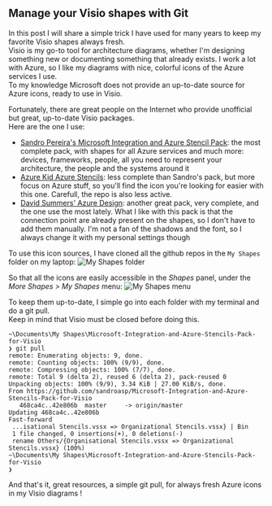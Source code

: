 ## Manage your Visio shapes with Git

In this post I will share a simple trick I have used for many years to keep my favorite Visio shapes always fresh.  
Visio is my go-to tool for architecture diagrams, whether I'm designing something new or documenting something that already exists. I work a lot with Azure, so I like my diagrams with nice, colorful icons of the Azure services I use.  
To my knowledge Microsoft does not provide an up-to-date source for Azure icons, ready to use in Visio.

Fortunately, there are great people on the Internet who provide unofficial but great, up-to-date Visio packages.  
Here are the one I use:
- [Sandro Pereira's Microsoft Integration and Azure Stencil Pack](https://github.com/sandroasp/Microsoft-Integration-and-Azure-Stencils-Pack-for-Visio): the most complete pack, with shapes for all Azure services and much more: devices, frameworks, people, all you need to represent your architecture, the people and the systems around it
- [Azure Kid Azure Stencils](https://github.com/azurekid/Azure-Stencils): less complete than Sandro's pack, but more focus on Azure stuff, so you'll find the icon you're looking for easier with this one. Carefull, the repo is also less active.
- [David Summers' Azure Design](https://github.com/David-Summers/Azure-Design): another great pack, very complete, and the one use the most lately. What I like with this pack is that the connection point are already present on the shapes, so I don't have to add them manually. I'm not a fan of the shadows and the font, so I always change it with my personal settings though

To use this icon sources, I have cloned all the github repos in the `My Shapes` folder on my laptop:
![My Shapes folder](https://blog.xmi.fr/assets/img/visio-tips-git-clone/my-shapes-folder.png)

So that all the icons are easily accessible in the *Shapes* panel, under the *More Shapes > My Shapes* menu:
![My Shapes menu](https://blog.xmi.fr/assets/img/visio-tips-git-clone/my-shapes-visio-menu.png)

To keep them up-to-date, I simple go into each folder with my terminal and do a git pull.  
Keep in mind that Visio must be closed before doing this. 
```console
~\Documents\My Shapes\Microsoft-Integration-and-Azure-Stencils-Pack-for-Visio
❯ git pull
remote: Enumerating objects: 9, done.
remote: Counting objects: 100% (9/9), done.
remote: Compressing objects: 100% (7/7), done.
remote: Total 9 (delta 2), reused 6 (delta 2), pack-reused 0
Unpacking objects: 100% (9/9), 3.34 KiB | 27.00 KiB/s, done.
From https://github.com/sandroasp/Microsoft-Integration-and-Azure-Stencils-Pack-for-Visio
   468ca4c..42e806b  master     -> origin/master
Updating 468ca4c..42e806b
Fast-forward
 ...isational Stencils.vssx => Organizational Stencils.vssx} | Bin
 1 file changed, 0 insertions(+), 0 deletions(-)
 rename Others/{Organisational Stencils.vssx => Organizational Stencils.vssx} (100%)
~\Documents\My Shapes\Microsoft-Integration-and-Azure-Stencils-Pack-for-Visio
❯ 
```

And that's it, great resources, a simple git pull, for always fresh Azure icons in my Visio diagrams ! 